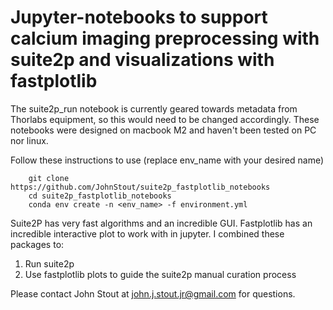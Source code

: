 # Jupyter-notebooks to support calcium imaging preprocessing with suite2p and visualizations with fastplotlib

The suite2p_run notebook is currently geared towards metadata from Thorlabs equipment, so this would need to be changed accordingly. These notebooks were designed on macbook M2 and haven't been tested on PC nor linux.

Follow these instructions to use (replace env_name with your desired name)

        git clone https://github.com/JohnStout/suite2p_fastplotlib_notebooks
        cd suite2p_fastplotlib_notebooks
        conda env create -n <env_name> -f environment.yml


Suite2P has very fast algorithms and an incredible GUI. Fastplotlib has an incredible interactive plot to work with in jupyter. I combined these packages to:
1) Run suite2p
2) Use fastplotlib plots to guide the suite2p manual curation process

Please contact John Stout at john.j.stout.jr@gmail.com for questions.
